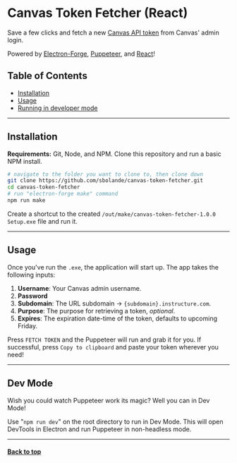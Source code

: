 # Canvas Token Fetcher (React)

Save a few clicks and fetch a new [Canvas API token](https://canvas.instructure.com/doc/api/file.oauth.html#manual-token-generation) from Canvas' admin login.

Powered by [Electron-Forge](https://www.electronforge.io/guides/framework-integration/react), [Puppeteer](https://pptr.dev/), and [React](https://reactjs.org/)!

## Table of Contents

- [Installation](#installation)
- [Usage](#usage)
- [Running in developer mode](#dev-mode)

---

## Installation

**Requirements:** Git, Node, and NPM.
Clone this repository and run a basic NPM install.

```sh
# navigate to the folder you want to clone to, then clone down
git clone https://github.com/sbolande/canvas-token-fetcher.git
cd canvas-token-fetcher
# run "electron-forge make" command
npm run make
```

Create a shortcut to the created `/out/make/canvas-token-fetcher-1.0.0 Setup.exe` file and run it.

---

## Usage

Once you've run the `.exe`, the application will start up.
The app takes the following inputs:

1. **Username**: Your Canvas admin username.
2. **Password**
3. **Subdomain**: The URL subdomain -> `{subdomain}.instructure.com`.
4. **Purpose**: The purpose for retrieving a token, _optional_.
5. **Expires**: The expiration date-time of the token, defaults to upcoming Friday.

Press `FETCH TOKEN` and the Puppeteer will run and grab it for you. If successful, press `Copy to clipboard` and paste your token wherever you need!

---

## Dev Mode

Wish you could watch Puppeteer work its magic? Well you can in Dev Mode!

Use "`npm run dev`" on the root directory to run in Dev Mode. This will open DevTools in Electron and run Puppeteer in non-headless mode.

---

#### [Back to top](#table-of-contents)
